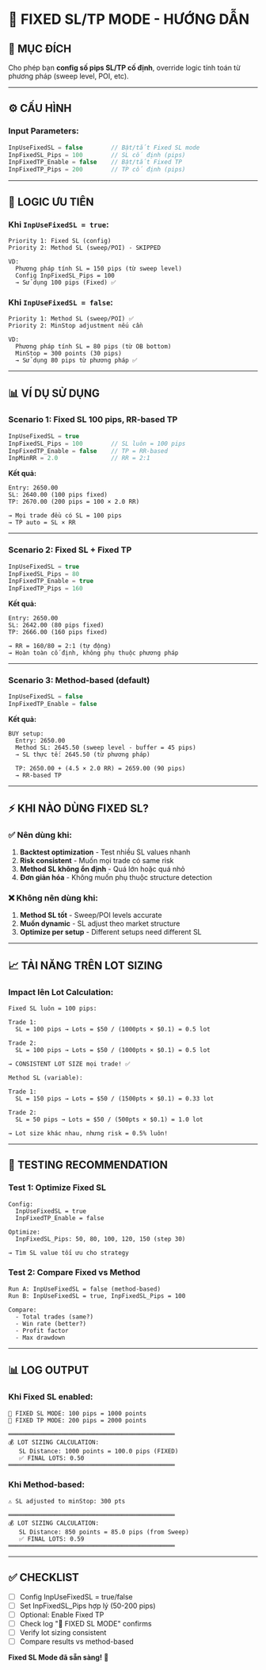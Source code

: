 # 📌 FIXED SL/TP MODE - HƯỚNG DẪN

## 🎯 MỤC ĐÍCH

Cho phép bạn **config số pips SL/TP cố định**, override logic tính toán từ phương pháp (sweep level, POI, etc).

---

## ⚙️ CẤU HÌNH

### **Input Parameters:**
```cpp
InpUseFixedSL = false        // Bật/tắt Fixed SL mode
InpFixedSL_Pips = 100        // SL cố định (pips)
InpFixedTP_Enable = false    // Bật/tắt Fixed TP
InpFixedTP_Pips = 200        // TP cố định (pips)
```

---

## 🔄 LOGIC ƯU TIÊN

### **Khi `InpUseFixedSL = true`:**
```
Priority 1: Fixed SL (config)
Priority 2: Method SL (sweep/POI) - SKIPPED

VD:
  Phương pháp tính SL = 150 pips (từ sweep level)
  Config InpFixedSL_Pips = 100
  → Sử dụng 100 pips (Fixed) ✅
```

### **Khi `InpUseFixedSL = false`:**
```
Priority 1: Method SL (sweep/POI) ✅
Priority 2: MinStop adjustment nếu cần

VD:
  Phương pháp tính SL = 80 pips (từ OB bottom)
  MinStop = 300 points (30 pips)
  → Sử dụng 80 pips từ phương pháp ✅
```

---

## 📊 VÍ DỤ SỬ DỤNG

### **Scenario 1: Fixed SL 100 pips, RR-based TP**
```cpp
InpUseFixedSL = true
InpFixedSL_Pips = 100        // SL luôn = 100 pips
InpFixedTP_Enable = false    // TP = RR-based
InpMinRR = 2.0               // RR = 2:1
```

**Kết quả:**
```
Entry: 2650.00
SL: 2640.00 (100 pips fixed)
TP: 2670.00 (200 pips = 100 × 2.0 RR)

→ Mọi trade đều có SL = 100 pips
→ TP auto = SL × RR
```

---

### **Scenario 2: Fixed SL + Fixed TP**
```cpp
InpUseFixedSL = true
InpFixedSL_Pips = 80
InpFixedTP_Enable = true
InpFixedTP_Pips = 160
```

**Kết quả:**
```
Entry: 2650.00
SL: 2642.00 (80 pips fixed)
TP: 2666.00 (160 pips fixed)

→ RR = 160/80 = 2:1 (tự động)
→ Hoàn toàn cố định, không phụ thuộc phương pháp
```

---

### **Scenario 3: Method-based (default)**
```cpp
InpUseFixedSL = false
InpFixedTP_Enable = false
```

**Kết quả:**
```
BUY setup:
  Entry: 2650.00
  Method SL: 2645.50 (sweep level - buffer = 45 pips)
  → SL thực tế: 2645.50 (từ phương pháp)
  
  TP: 2650.00 + (4.5 × 2.0 RR) = 2659.00 (90 pips)
  → RR-based TP
```

---

## ⚡ KHI NÀO DÙNG FIXED SL?

### **✅ Nên dùng khi:**
1. **Backtest optimization** - Test nhiều SL values nhanh
2. **Risk consistent** - Muốn mọi trade có same risk
3. **Method SL không ổn định** - Quá lớn hoặc quá nhỏ
4. **Đơn giản hóa** - Không muốn phụ thuộc structure detection

### **❌ Không nên dùng khi:**
1. **Method SL tốt** - Sweep/POI levels accurate
2. **Muốn dynamic** - SL adjust theo market structure
3. **Optimize per setup** - Different setups need different SL

---

## 📈 TẢI NĂNG TRÊN LOT SIZING

### **Impact lên Lot Calculation:**
```
Fixed SL luôn = 100 pips:

Trade 1:
  SL = 100 pips → Lots = $50 / (1000pts × $0.1) = 0.5 lot

Trade 2:
  SL = 100 pips → Lots = $50 / (1000pts × $0.1) = 0.5 lot
  
→ CONSISTENT LOT SIZE mọi trade! ✅
```

```
Method SL (variable):

Trade 1:
  SL = 150 pips → Lots = $50 / (1500pts × $0.1) = 0.33 lot

Trade 2:
  SL = 50 pips → Lots = $50 / (500pts × $0.1) = 1.0 lot
  
→ Lot size khác nhau, nhưng risk = 0.5% luôn!
```

---

## 🧪 TESTING RECOMMENDATION

### **Test 1: Optimize Fixed SL**
```
Config:
  InpUseFixedSL = true
  InpFixedTP_Enable = false

Optimize:
  InpFixedSL_Pips: 50, 80, 100, 120, 150 (step 30)
  
→ Tìm SL value tối ưu cho strategy
```

### **Test 2: Compare Fixed vs Method**
```
Run A: InpUseFixedSL = false (method-based)
Run B: InpUseFixedSL = true, InpFixedSL_Pips = 100

Compare:
  - Total trades (same?)
  - Win rate (better?)
  - Profit factor
  - Max drawdown
```

---

## 📊 LOG OUTPUT

### **Khi Fixed SL enabled:**
```
📌 FIXED SL MODE: 100 pips = 1000 points
📌 FIXED TP MODE: 200 pips = 2000 points

═══════════════════════════════════════════════
💰 LOT SIZING CALCULATION:
   SL Distance: 1000 points = 100.0 pips (FIXED)
   ✅ FINAL LOTS: 0.50
═══════════════════════════════════════════════
```

### **Khi Method-based:**
```
⚠️ SL adjusted to minStop: 300 pts

═══════════════════════════════════════════════
💰 LOT SIZING CALCULATION:
   SL Distance: 850 points = 85.0 pips (from Sweep)
   ✅ FINAL LOTS: 0.59
═══════════════════════════════════════════════
```

---

## ✅ CHECKLIST

- [ ] Config InpUseFixedSL = true/false
- [ ] Set InpFixedSL_Pips hợp lý (50-200 pips)
- [ ] Optional: Enable Fixed TP
- [ ] Check log "📌 FIXED SL MODE" confirms
- [ ] Verify lot sizing consistent
- [ ] Compare results vs method-based

**Fixed SL Mode đã sẵn sàng!** 🚀

